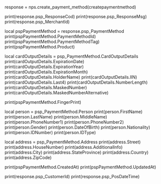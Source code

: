 
response = nps.create_payment_method(createpaymentmethod)

print(response.psp_ResponseCod)
print(response.psp_ResponseMsg)
print(response.psp_MerchantId)

local pspPaymentMethod = response.psp_PaymentMethod
print(pspPaymentMethod.PaymentMethodId)
print(pspPaymentMethod.PaymentMethodTag)
print(pspPaymentMethod.Product)

local cardOutputDetails = psp_PaymentMethod.CardOutputDetails
print(cardOutputDetails.ExpirationDate)
print(cardOutputDetails.ExpirationYear)
print(cardOutputDetails.ExpirationMonth)
print(cardOutputDetails.HolderName)
print(cardOutputDetails.IIN)
print(cardOutputDetails.Last4)
print(cardOutputDetails.NumberLength)
print(cardOutputDetails.MaskedNumber)
print(cardOutputDetails.MaskedNumberAlternative)

print(pspPaymentMethod.FingerPrint)

local person = psp_PaymentMethod.Person
print(person.FirstName)
print(person.LastName)
print(person.MiddleName)
print(person.PhoneNumber1)
print(person.PhoneNumber2)
print(person.Gender)
print(person.DateOfBirth)
print(person.Nationality)
print(person.IDNumber)
print(person.IDType)


local address = psp_PaymentMethod.Address
print(address.Street)
print(address.HouseNumber)
print(address.AdditionalInfo)
print(address.City)
print(address.StateProvince)
print(address.Country)
print(address.ZipCode)

print(pspPaymentMethod.CreatedAt)
print(pspPaymentMethod.UpdatedAt)

print(response.psp_CustomerId)
print(response.psp_PosDateTime)
